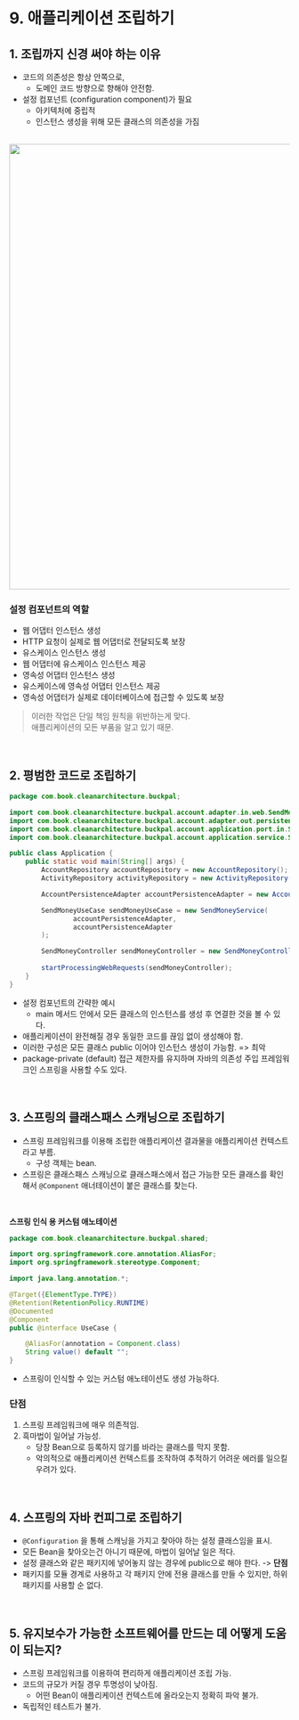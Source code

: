 # 9. 애플리케이션 조립하기

## 1. 조립까지 신경 써야 하는 이유

- 코드의 의존성은 항상 안쪽으로,
  -  도메인 코드 방향으로 향해야 안전함.
- 설정 컴포넌트 (configuration component)가 필요
  - 아키텍처에 중립적
  - 인스턴스 생성을 위해 모든 클래스의 의존성을 가짐

<br>

  <img width="800" src="https://user-images.githubusercontent.com/89288109/200202108-884dc0e4-d6f2-47c2-a9a8-4f71e3f13515.png">

<br>

### 설정 컴포넌트의 역할
- 웹 어댑터 인스턴스 생성
- HTTP 요청이 실제로 웹 어댑터로 전달되도록 보장
- 유스케이스 인스턴스 생성
- 웹 어댑터에 유스케이스 인스턴스 제공
- 영속성 어댑터 인스턴스 생성
- 유스케이스에 영속성 어댑터 인스턴스 제공
- 영속성 어댑터가 실제로 데이터베이스에 접근할 수 있도록 보장

> 이러한 작업은 단일 책임 원칙을 위반하는게 맞다.  
애플리케이션의 모든 부품을 알고 있기 때문.

<br>

## 2. 평범한 코드로 조립하기

```java
package com.book.cleanarchitecture.buckpal;

import com.book.cleanarchitecture.buckpal.account.adapter.in.web.SendMoneyController;
import com.book.cleanarchitecture.buckpal.account.adapter.out.persistence.AccountPersistenceAdapter;
import com.book.cleanarchitecture.buckpal.account.application.port.in.SendMoneyUseCase;
import com.book.cleanarchitecture.buckpal.account.application.service.SendMoneyService;

public class Application {
    public static void main(String[] args) {
        AccountRepository accountRepository = new AccountRepository();
        ActivityRepository activityRepository = new ActivityRepository();

        AccountPersistenceAdapter accountPersistenceAdapter = new AccountPersistenceAdapter(accountRepository, activityRepository);

        SendMoneyUseCase sendMoneyUseCase = new SendMoneyService(
                accountPersistenceAdapter,
                accountPersistenceAdapter
        );

        SendMoneyController sendMoneyController = new SendMoneyController(sendMoneyUseCase);
        
        startProcessingWebRequests(sendMoneyController);
    }
}
```

- 설정 컴포넌트의 간략한 예시
  - main 메서드 안에서 모든 클래스의 인스턴스를 생성 후 연결한 것을 볼 수 있다.
- 애플리케이션이 완전해질 경우 동일한 코드를 끊임 없이 생성해야 함.
- 이러한 구성은 모든 클래스 public 이어야 인스턴스 생성이 가능함. => 최악
- package-private (default) 접근 제한자를 유지하며 자바의 의존성 주입 프레임워크인 스프링을 사용할 수도 있다.

<br>

## 3. 스프링의 클래스패스 스캐닝으로 조립하기
- 스프링 프레임워크를 이용해 조립한 애플리케이션 결과물을 애플리케이션 컨텍스트라고 부름.
  - 구성 객체는 bean.
- 스프링은 클래스패스 스캐닝으로 클래스패스에서 접근 가능한 모든 클래스를 확인해서 `@Component` 애너테이션이 붙은 클래스를 찾는다.

<br>

**스프링 인식 용 커스텀 애노테이션**
```java
package com.book.cleanarchitecture.buckpal.shared;

import org.springframework.core.annotation.AliasFor;
import org.springframework.stereotype.Component;

import java.lang.annotation.*;

@Target({ElementType.TYPE})
@Retention(RetentionPolicy.RUNTIME)
@Documented
@Component
public @interface UseCase {

    @AliasFor(annotation = Component.class)
    String value() default "";
}
```
- 스프링이 인식할 수 있는 커스텀 애노테이션도 생성 가능하다.
### 단점 
1. 스프링 프레임워크에 매우 의존적임.
2. 흑마법이 일어날 가능성.
    - 당장 Bean으로 등록하지 않기를 바라는 클래스를 막지 못함.
    - 악의적으로 애플리케이션 컨텍스트를 조작하여 추적하기 어려운 에러를 일으킬 우려가 있다.

<br>

## 4. 스프링의 자바 컨피그로 조립하기
- `@Configuration` 을 통해 스캐닝을 가지고 찾아야 하는 설정 클래스임을 표시.
- 모든 Bean을 찾아오는건 아니기 때문에, 마법이 일어날 일은 적다.
- 설정 클래스와 같은 패키지에 넣어놓지 않는 경우에 public으로 해야 한다. -> **단점**
- 패키지를 모듈 경계로 사용하고 각 패키지 안에 전용 클래스를 만들 수 있지만, 하위 패키지를 사용할 순 없다.

<br>

## 5. 유지보수가 가능한 소프트웨어를 만드는 데 어떻게 도움이 되는지?
- 스프링 프레임워크를 이용하여 편리하게 애플리케이션 조립 가능.
- 코드의 규모가 커질 경우 투명성이 낮아짐.
  - 어떤 Bean이 애플리케이션 컨텍스트에 올라오는지 정확히 파악 불가.
- 독립적인 테스트가 불가.